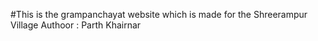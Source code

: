 #This is the grampanchayat website which is made for the Shreerampur Village 
Authoor : Parth Khairnar
